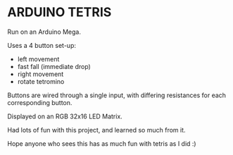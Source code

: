# ARDUINO TETRIS

Run on an Arduino Mega.

Uses a 4 button set-up:
  - left movement
  - fast fall (immediate drop)
  - right movement
  - rotate tetromino
  
Buttons are wired through a single input, with differing resistances for each corresponding button. 

Displayed on an RGB 32x16 LED Matrix.
  
Had lots of fun with this project, and learned so much from it.

Hope anyone who sees this has as much fun with tetris as I did :)
